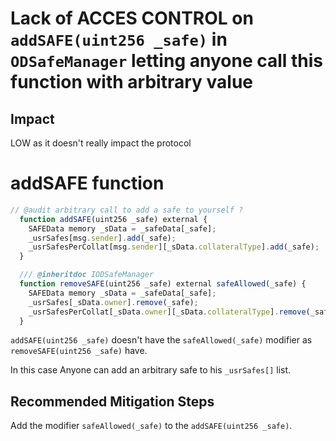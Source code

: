 # Lack of ACCES CONTROL on `addSAFE(uint256 _safe)` in `ODSafeManager` letting anyone call this function with arbitrary value

## Impact
LOW as it doesn't really impact the protocol

# addSAFE function
```js
// @audit arbitrary call to add a safe to yourself ? 
  function addSAFE(uint256 _safe) external {
    SAFEData memory _sData = _safeData[_safe];
    _usrSafes[msg.sender].add(_safe);
    _usrSafesPerCollat[msg.sender][_sData.collateralType].add(_safe);
  }

  /// @inheritdoc IODSafeManager
  function removeSAFE(uint256 _safe) external safeAllowed(_safe) {
    SAFEData memory _sData = _safeData[_safe];
    _usrSafes[_sData.owner].remove(_safe);
    _usrSafesPerCollat[_sData.owner][_sData.collateralType].remove(_safe);
  }
```

`addSAFE(uint256 _safe)` doesn't have the `safeAllowed(_safe)` modifier as `removeSAFE(uint256 _safe)` have.

In this case Anyone can add an arbitrary safe to his `_usrSafes[]` list.

## Recommended Mitigation Steps

Add the modifier `safeAllowed(_safe)` to the `addSAFE(uint256 _safe)`.